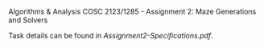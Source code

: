 Algorithms & Analysis COSC 2123/1285 - Assignment 2: Maze Generations and Solvers

Task details can be found in *Assignment2-Specifications.pdf*.
